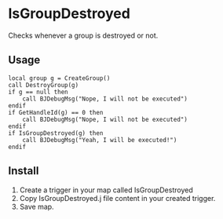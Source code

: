 # IsGroupDestroyed

Checks whenever a group is destroyed or not.

## Usage

``` 
local group g = CreateGroup()
call DestroyGroup(g)
if g == null then
	call BJDebugMsg("Nope, I will not be executed")
endif
if GetHandleId(g) == 0 then
	call BJDebugMsg("Nope, I will not be executed")
endif
if IsGroupDestroyed(g) then
	call BJDebugMsg("Yeah, I will be executed!")
endif
```

## Install
1. Create a trigger in your map called IsGroupDestroyed
2. Copy IsGroupDestroyed.j file content in your created trigger.
3. Save map.